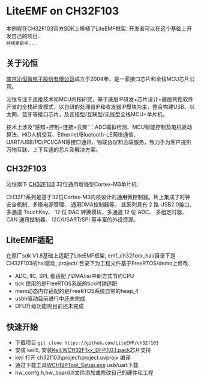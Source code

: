 # LiteEMF on CH32F103 

本例程在CH32F103官方SDK上移植了LiteEMF框架. 开发者可以在这个基础上开发自己的项目.  
`持续更新中...`

## 关于沁恒

[南京沁恒微电子股份有限公司](https://www.wch.cn/)成立于2004年，是一家接口芯片和全栈MCU芯片公司。

沁恒专注于连接技术和MCU内核研究，基于底层IP研发+芯片设计+底层共性软件开发的全栈研发模式，以自研的处理器IP和收发器IP模块为主，整合构建USB、以太网、蓝牙等接口芯片，及连接型/互联型/无线型全栈MCU+单片机。

技术上涉及“感知+控制+连接+云聚”：ADC模拟检测、MCU智能控制及电机驱动算法、HID人机交互、Ethernet/Bluetooth-LE网络通信、UART/USB/PD/PCI/CAN等接口通讯、物联协议和云端服务，致力于为客户提供万物互联、上下互通的芯片及解决方案。

## CH32F103
沁恒旗下 [CH32F103](https://www.wch.cn/products/CH32F103.html?from=search&wd=eyJpdiI6InBwY0R3MDRJdUpBVXBneGVzbnVqeWc9PSIsInZhbHVlIjoiRW5uNVp3clVHdzUzQU5LS2I3M3JPUT09IiwibWFjIjoiN2Y2ZTUzOGJhZmFlYWEyMzEyNDlmMjM5NGJiZDViZjQ4ZWVjNGE2ZTAxMjFlNTBjZTFkYzAwOGE1MTQ3YTE4YiJ9) 32位通用增强型Cortex-M3单片机:

CH32F1系列是基于32位Cortex-M3内核设计的通用微控制器。片上集成了时钟安全机制、多级电源管理、 通用DMA控制器等。 此系列具有 2 路 USB2.0接口、多通道 TouchKey、 12 位 DAC 转换模块，多通道 12 位 ADC、 多组定时器、 CAN 通讯控制器、 I2C/USART/SPI 等丰富的外设资源。


## LiteEMF适配
 
 在原厂sdk V1.8基础上适配了LiteEMF框架, emf_ch32fxxx_hal/目录下是CH32F103的hal驱动, project/ 目录下为工程文件基于FreeRTOS/demo上修改.

 * ADC, IIC, SPI, 都适配了DMA/isr中断方式节约CPU
 * tick 使用的是FreeRTOS系统的tick时钟适配
 * mem动态内存适配的是FreeRTOS系统自带的heap_4
 * usbh驱动目前进行中还未完成
 * DFU升级功能呢目前还未完成


## 快速开始

* 下载项目 `git clone https://github.com/LiteEMF/ch32f103`
* 安装 keil5, 安装[Keil.WCH32F1xx_DFP.1.0.1.pack](/Keil.WCH32F1xx_DFP.1.0.1.pack)芯片支持
* keil 打开 ch32f103\project\project.uvprojx 编译
* 通过下载工具[WCHISPTool_Setup.exe](https://www.wch.cn/downloads/WCHISPTool_Setup_exe.html) usb/uart下载
* hw_confg.h,hw_board.h文件添加或修改自己的硬件和工程


